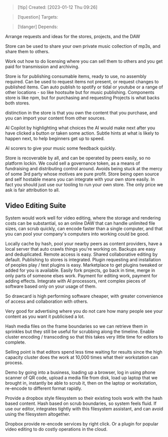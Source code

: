 
>[!tip] Created: [2023-01-12 Thu 09:26]

>[!question] Targets: 

>[!danger] Depends: 

Arrange requests and ideas for the stores, projects, and the DAW

Store can be used to share your own private music collection of mp3s, and share them to others.

Work out how to do licensing where you can sell them to others and you get paid for transmission and archiving.

Store is for publishing consumable items, ready to use, no assembly required.  Can be used to request items not present, or request changes to published items.  Can auto publish to spotify or tidal or youtube or a range of other locations - so like hootsuite but for music publishing.
Components store is like npm, but for purchasing and requesting
Projects is what backs both stores.

distinction in the store is that you own the content that you purchase, and you can import your content from other sources.

AI Copilot by highlighting what choices the AI would make next after you have clicked a button or taken some action.  Subtle hints at what is likely to happen next, to help beginners get up to speed.

AI scorers to give your music some feedback quickly.

Store is recoverable by all, and can be operated by peers easily, so no platform lockin.  We could sell a governance token, as a means of fundraising and distributing control around.  Avoids being stuck at the mercy of some 3rd party whose motives are pure profit.  Store being open source and self hostable means you can integrate with your own store easily.  In fact you should just use our tooling to run your own store.  The only price we ask is fair attribution to all.

## Video Editing Suite
System would work well for video editing, where the storage and rendering costs can be substantial, so an online DAW that can handle unlimited file sizes, can scrub quickly, can encode faster than a single computer, and that you can pool your company's computers into working could be good.

Locally cache by hash, pool your nearby peers as content providers, have a local server that auto crawls things you're working on.  Backups are easy and deduplicated.  Remote access is easy.  Shared collaborative editing by default.  Publishing to stores is integrated.  Plugin requesting and installation of peoples play / test plugins is easy.  Marketplace to get plugins tweaked or added for you is available.  Easily fork projects, go back in time, merge in only parts of someone elses work.  Payment for editing work, payment for adding effects.  Integrate with AI processors, rent complex pieces of software based only on your usage of them.

So drawcard is high performing software cheaper, with greater convenience of access and collaboration with others.

Very good for advertising where you do not care how many people see your content as you want it publicised a lot.

Hash media files on the frame boundaries so we can retrieve them in sprinkles but they still be useful for scrubbing along the timeline.  Enable cluster encoding / transcoding so that this takes very little time for editors to complete.

Selling point is that editors spend less time waiting for results since the high capacity cluster does the work at 10,000 times what their workstation can process.

Demo by going into a business, loading up a browser, log in using phone scanner of QR code, upload a media file from disk, load up laptop that we brought in, instantly be able to scrub it, then on the laptop or workstation, re-encode to different format rapidly.

Provide a dropbox style filesystem so their existing tools work with the hash based content.  Hash based on scrub boundaries, so system feels fluid.  If use our editor, integrates tightly with this filesystem assistant, and can avoid using the filesystem altogether.

Dropbox provide re-encode services by right click.  Or a plugin for popular video editing to do costly operations in the cloud.
